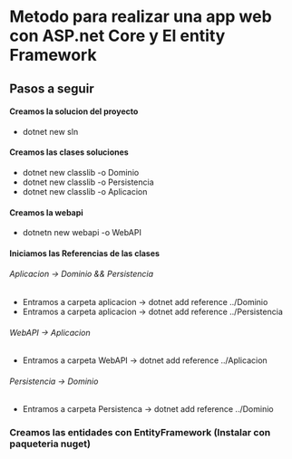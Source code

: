 # Metodo para realizar una app web con ASP.net Core y El entity Framework

## Pasos a seguir

#### Creamos la solucion del proyecto

- dotnet new sln

#### Creamos las clases soluciones

- dotnet new classlib -o Dominio
- dotnet new classlib -o Persistencia
- dotnet new classlib -o Aplicacion

#### Creamos la webapi

- dotnetn new webapi -o WebAPI


#### Iniciamos las Referencias de las clases 


###### Aplicacion -> Dominio && Persistencia

- Entramos a carpeta aplicacion -> dotnet add reference ../Dominio
- Entramos a carpeta aplicacion -> dotnet add reference ../Persistencia

###### WebAPI -> Aplicacion

- Entramos a carpeta WebAPI -> dotnet add reference ../Aplicacion


###### Persistencia -> Dominio

- Entramos a carpeta Persistenca -> dotnet add reference ../Dominio



### Creamos las entidades con EntityFramework (Instalar con paqueteria nuget)
